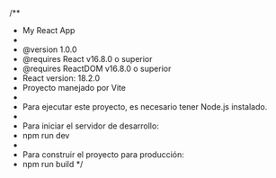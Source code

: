 /**
 * My React App
 * 
 * @version 1.0.0
 * @requires React v16.8.0 o superior
 * @requires ReactDOM v16.8.0 o superior
 * React version: 18.2.0
 * Proyecto manejado por Vite
 * 
 * Para ejecutar este proyecto, es necesario tener Node.js instalado.
 * 
 * Para iniciar el servidor de desarrollo:
 * npm run dev
 * 
 * Para construir el proyecto para producción:
 * npm run build
 */
 
